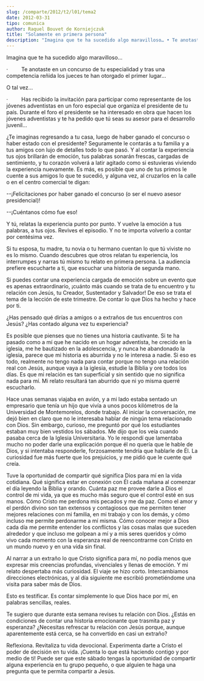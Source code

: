 ```yaml
---
slug: /comparte/2012/t2/l01/tema2
date: 2012-03-31
tipo: comunica
author: Raquel Bouvet de Korniejczuk
title: "Solamente en primera persona"
description: "Imagina que te ha sucedido algo maravilloso… • Te anotaste en un concurso de tu  especialidad y tras una competencia reñida los jueces te han otorgado el primer  lugar… O tal vez… • Has recibido la invitación para participar como  representante de los jóvenes adventistas en un..."
---
```


Imagina que te ha sucedido algo maravilloso…

·         Te anotaste en un concurso de tu especialidad y tras una competencia reñida los jueces te han otorgado el primer lugar…

O tal vez…

·         Has recibido la invitación para participar como representante de los jóvenes adventistas en un foro especial que organiza el presidente de tu país. Durante el foro el presidente se ha interesado en obra que hacen los jóvenes adventistas y te ha pedido que tú seas su asesor para el desarrollo juvenil…

¿Te imaginas regresando a tu casa, luego de haber ganado el concurso o haber estado con el presidente? Seguramente le contarás a tu familia y a tus amigos con lujo de detalles todo lo que pasó. Y al contar la experiencia tus ojos brillarán de emoción, tus palabras sonarán frescas, cargadas de sentimiento, y tu corazón volverá a latir agitado como si estuvieras viviendo la experiencia nuevamente. Es más, es posible que uno de tus primos le cuente a sus amigos lo que te sucedió, y alguna vez, al cruzarlos en la calle o en el centro comercial te digan:

 --¡Felicitaciones por haber ganado el concurso (o ser el nuevo asesor presidencial)!

 --¡Cuéntanos cómo fue eso!

Y tú, relatas la experiencia punto por punto. Y vuelve la emoción a tus palabras, a tus ojos. Revives el episodio. Y no te importa volverlo a contar por centésima vez.

Si tu esposa, tu madre, tu novia o tu hermano cuentan lo que tú viviste no es lo mismo. Cuando descubres que otros relatan tu experiencia, los interrumpes y narras tú mismo tu relato en primera persona. La audiencia prefiere escucharte a ti, que escuchar una historia de segunda mano.

Si puedes contar una experiencia cargada de emoción sobre un evento que es apenas extraordinario, ¡cuánto más cuando se trata de tu encuentro y tu relación con Jesús, tu Creador, Sustentador y Salvador! De eso se trata el tema de la lección de este trimestre. De contar lo que Dios ha hecho y hace por ti.

¿Has pensado qué dirías a amigos o a extraños de tus encuentros con Jesús? ¿Has contado alguna vez tu experiencia?

Es posible que pienses que no tienes una historia cautivante. Si te ha pasado como a mí que he nacido en un hogar adventista, he crecido en la iglesia, me he bautizado en la adolescencia, y nunca he abandonado la iglesia, parece que mi historia es aburrida y no le interesa a nadie. Si eso es todo, realmente no tengo nada para contar porque no tengo una relación real con Jesús, aunque vaya a la iglesia, estudie la Biblia y ore todos los días. Es que mi relación es tan superficial y sin sentido que no significa nada para mí. Mi relato resultará tan aburrido que ni yo misma querré escucharlo.

Hace unas semanas viajaba en avión, y a mi lado estaba sentado un empresario que tenía un hijo que vivía a unos pocos kilómetros de la Universidad de Montemorelos, donde trabajo. Al iniciar la conversación, me dejó bien en claro que no le interesaba hablar de ningún tema relacionado con Dios. Sin embargo, curioso, me preguntó por qué los estudiantes estaban muy bien vestidos los sábados. Me dijo que los veía cuando pasaba cerca de la Iglesia Universitaria. Yo le respondí que lamentaba mucho no poder darle una explicación porque él no quería que le hable de Dios, y si intentaba responderle, forzosamente tendría que hablarle de Él. La curiosidad fue más fuerte que los prejuicios, y me pidió que le cuente qué creía.

Tuve la oportunidad de compartir qué significa Dios para mí en la vida cotidiana. Qué significa estar en conexión con Él cada mañana al comenzar el día leyendo la Biblia y orando. Cuánta paz me provee darle a Dios el control de mi vida, ya que es mucho más seguro que el control esté en sus manos. Cómo Cristo me perdona mis pecados y me da paz. Como el amor y el perdón divino son tan extensos y contagiosos que me permiten tener mejores relaciones con mi familia, en mi trabajo y con los demás, y cómo incluso me permite perdonarme a mí misma. Cómo conocer mejor a Dios cada día me permite entender los conflictos y las cosas malas que suceden alrededor y que incluso me golpean a mí y a mis seres queridos y cómo vivo cada momento con la esperanza real de reencontrarme con Cristo en un mundo nuevo y en una vida sin final.

Al narrar a un extraño lo que Cristo significa para mí, no podía menos que expresar mis creencias profundas, vivenciales y llenas de emoción. Y mi relato despertaba más curiosidad. El viaje se hizo corto. Intercambiamos direcciones electrónicas, y al día siguiente me escribió prometiéndome una visita para saber más de Dios.

Esto es testificar. Es contar simplemente lo que Dios hace por mí, en palabras sencillas, reales.

Te sugiero que durante esta semana revises tu relación con Dios. ¿Estás en condiciones de contar una historia emocionante que trasmita paz y esperanza? ¿Necesitas refrescar tu relación con Jesús porque, aunque aparentemente está cerca, se ha convertido en casi un extraño?

Reflexiona. Revitaliza tu vida devocional. Experimenta darte a Cristo el poder de decisión en tu vida. ¡Cuenta lo que está haciendo contigo y por medio de ti! Puede ser que este sábado tengas la oportunidad de compartir alguna experiencia en tu grupo pequeño, o que alguien te haga una pregunta que te permita compartir a Jesús.
